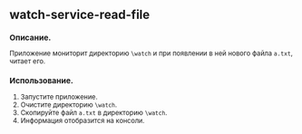 ## watch-service-read-file

<small>

### Описание.
Приложение мониторит директорию `\watch` и при появлении в ней нового файла `a.txt`, читает его.

### Использование.

1. Запустите приложение.
2. Очистите директорию `\watch`.
2. Скопируйте файл `a.txt` в директорию `\watch`.
3. Информация отобразится на консоли.

</small>